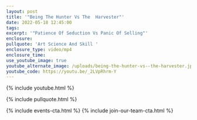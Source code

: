 ```yaml
---
layout: post
title: '"Being The Hunter Vs The  Harvester"'
date: 2022-05-18 12:45:00
tags:
excerpt: '"Patience Of Seduction Vs Panic Of Selling"'
enclosure:
pullquote: 'Art Science And Skill '
enclosure_type: video/mp4
enclosure_time:
use_youtube_image: true
youtube_alternate_image: /uploads/being-the-hunter-vs--the-harvester.jpg
youtube_code: https://youtu.be/_2LVpRhrm-Y
---
```

{% include youtube.html %}

{% include pullquote.html %}

{% include events-cta.html %} {% include join-our-team-cta.html %}
